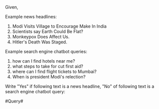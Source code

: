 Given,

Example news headlines:
1. Modi Visits Village to Encourage Make In India
2. Scientists say Earth Could Be Flat?
3. Monkeypox Does Affect Us.
4. Hitler's Death Was Staged.

Example search engine chatbot queries:
1. how can I find hotels near me?
2. what steps to take for cut first aid?
3. where can I find flight tickets to Mumbai?
4. When is president Modi's relection?


Write "Yes" if following text is a news headline,  "No" of following text is a search engine chatbot query:

#Query#